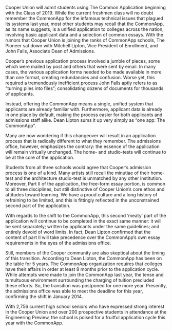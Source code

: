 Cooper Union will admit students using The Common Application beginning with the Class of 2019. While the current freshmen class will no doubt remember the CommonApp for the infamous technical issues that plagued its systems last year, most other students may recall that the CommonApp, as its name suggests, is a unified application to colleges across the nation, involving basic applicant data and a selection of common essays.  With the rumors that Cooper Union is joining the ranks of CommonApp schools, The Pioneer sat down with Mitchell Lipton, Vice President of Enrollment, and John Falls, Associate Dean of Admissions.

Cooper’s previous application process involved a jumble of pieces, some which were mailed by post and others that were sent by email. In many cases, the various application forms needed to be made available in more than one format, creating redundancies and confusion. Worse yet, this required a tremendously inefficient process John Falls aptly refers to as “turning piles into files”; consolidating dozens of documents for thousands of applicants.

Instead, offering the CommonApp means a single, unified system that applicants are already familiar with. Furthermore, applicant data is already in one place by default, making the process easier for both applicants and admissions staff alike. Dean Lipton sums it up very simply as “one app: The CommonApp”.

Many are now wondering if this changeover will result in an application process that is radically different to what they remember. The admissions office, however, emphasizes the contrary: the essence of the application will remain virtually unchanged. The home- and studio-tests will continue to be at the core of the application. 

Students from all three schools would agree that Cooper’s admission process is one of a kind. Many artists still recall the minutiae of their home-test and the architecture studio-test is unmatched by any other institution. Moreover, Part II of the application, the free-form essay portion, is common to all three disciplines, but still distinctive of Cooper Union’s core ethos and attitudes toward learning. We have a proud culture and a long history of refraining to be limited, and this is fittingly reflected in the unconstrained second part of the application. 

With regards to the shift to the CommonApp, this second ‘meaty’ part of the application will continue to be completed in the exact same manner: it will be sent separately; written by applicants under the same guidelines; and entirely devoid of word limits. In fact, Dean Lipton confirmed that the content of part II will take precedence over the CommonApp’s own essay requirements in the eyes of the admissions office. 

Still, members of the Cooper community are also skeptical about the timing of this transition. According to Dean Lipton, the CommonApp has been on the table for 5 years. The CommonApp organization requires that colleges have their affairs in order at least 8 months prior to the application cycle. While attempts were made to join the CommonApp last year, the tense and tumultuous environment surrounding the charging of tuition precluded these efforts. So, the transition was postponed for one more year. Presently, the admissions office was able to meet the deadline for this year, confirming the shift in January 2014. 

With 2,756 current high school seniors who have expressed strong interest in the Cooper Union and over 200 prospective students in attendance at the Engineering Preview, the school is poised for a fruitful application cycle this year with the CommonApp.
